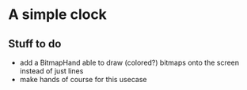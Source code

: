# A simple clock


## Stuff to do

* add a BitmapHand able to draw (colored?) bitmaps onto the screen instead of just lines
* make hands of course for this usecase